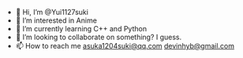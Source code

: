 - 👋 Hi, I’m @Yui1127suki
- 👀 I’m interested in Anime
- 🌱 I’m currently learning C++ and Python
- 💞️ I’m looking to collaborate on something? I guess.
- 📫 How to reach me asuka1204suki@qq.com   devinhyb@gmail.com

<!---
Yui1127suki/Yui1127suki is a ✨ special ✨ repository because its `README.md` (this file) appears on your GitHub profile.
You can click the Preview link to take a look at your changes.
--->
